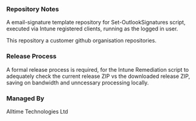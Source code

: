 ### Repository Notes
A email-signature template repository for Set-OutlookSignatures script, executed via Intune registered clients, running as the logged in user.

This repository a customer github organisation repositories.

### Release Process
A formal release process is required, for the Intune Remediation script to adequately check the current release ZIP vs the downloaded release ZIP, saving on bandwidth and unncessary processing locally.

### Managed By
Alltime Technologies Ltd